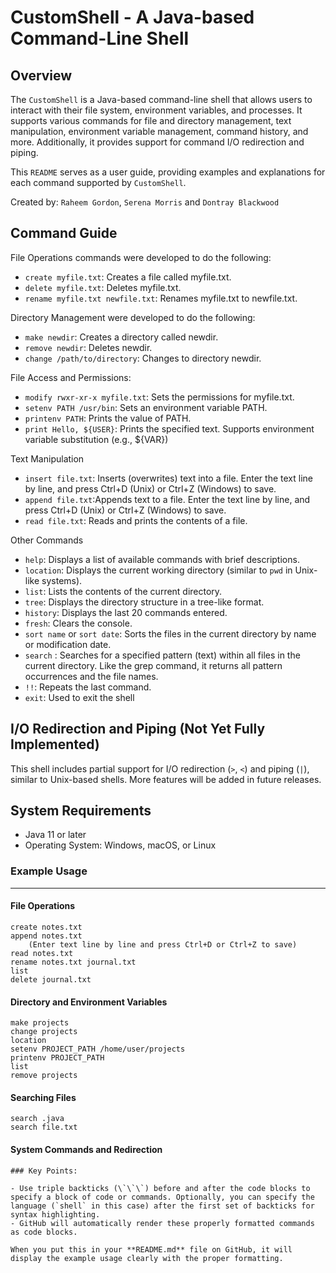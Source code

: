 CustomShell - A Java-based Command-Line Shell
==========================


Overview
---------
The `CustomShell` is a Java-based command-line shell that allows users to interact with their file system, environment variables, and processes. It supports various commands for file and directory management, text manipulation, environment variable management, command history, and more. Additionally, it provides support for command I/O redirection and piping.

This `README` serves as a user guide, providing examples and explanations for each command supported by `CustomShell`.

Created by: `Raheem Gordon`, `Serena Morris` and `Dontray Blackwood`

Command Guide 
--------

File Operations commands were developed to do the following:
* `create myfile.txt`: Creates a file called myfile.txt.
* `delete myfile.txt`: Deletes myfile.txt.
* `rename myfile.txt newfile.txt`: Renames myfile.txt to newfile.txt.

Directory Management were developed to do the following:
* `make newdir`: Creates a directory called newdir.
* `remove newdir`: Deletes newdir.
* `change /path/to/directory`: Changes to directory newdir.

File Access and Permissions: 
* `modify rwxr-xr-x myfile.txt`: Sets the permissions for myfile.txt.
* `setenv PATH /usr/bin`: Sets an environment variable PATH.
* `printenv PATH`: Prints the value of PATH.
* `print Hello, ${USER}`: Prints the specified text. Supports environment variable substitution (e.g., ${VAR})

Text Manipulation
* `insert file.txt`: Inserts (overwrites) text into a file. Enter the text line by line, and press Ctrl+D (Unix) or Ctrl+Z (Windows) to save.
* `append file.txt`:Appends text to a file. Enter the text line by line, and press Ctrl+D (Unix) or Ctrl+Z (Windows) to save.
* `read file.txt`: Reads and prints the contents of a file.


Other Commands
* `help`: Displays a list of available commands with brief descriptions.
* `location`: Displays the current working directory (similar to `pwd` in Unix-like systems).
* `list`: Lists the contents of the current directory.
* `tree`: Displays the directory structure in a tree-like format.
* `history`: Displays the last 20 commands entered.
* `fresh`: Clears the console.
* `sort name` or `sort date`: Sorts the files in the current directory by name or modification date.
* `search` <pattern>: Searches for a specified pattern (text) within all files in the current directory. Like the grep command, it returns all pattern occurrences and the file names.
* `!!`: Repeats the last command.
* `exit`: Used to exit the shell

I/O Redirection and Piping (Not Yet Fully Implemented)
------------------------------------------------------
This shell includes partial support for I/O redirection (`>`, `<`) and piping (`|`), similar to Unix-based shells. More features will be added in future releases.


System Requirements
-------------------
* Java 11 or later
* Operating System: Windows, macOS, or Linux

### Example Usage
-----------------

#### File Operations
```shell
create notes.txt
append notes.txt
    (Enter text line by line and press Ctrl+D or Ctrl+Z to save)
read notes.txt
rename notes.txt journal.txt
list
delete journal.txt
```
#### Directory and Environment Variables
```shell
make projects
change projects
location
setenv PROJECT_PATH /home/user/projects
printenv PROJECT_PATH
list
remove projects
```
#### Searching Files
```shell
search .java
search file.txt
```
#### System Commands and Redirection
```shell
### Key Points:

- Use triple backticks (\`\`\`) before and after the code blocks to specify a block of code or commands. Optionally, you can specify the language (`shell` in this case) after the first set of backticks for syntax highlighting.
- GitHub will automatically render these properly formatted commands as code blocks.

When you put this in your **README.md** file on GitHub, it will display the example usage clearly with the proper formatting.

```



